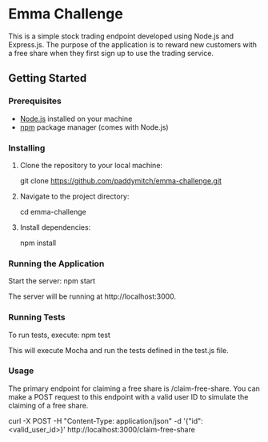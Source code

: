 # Emma Challenge

This is a simple stock trading endpoint developed using Node.js and Express.js. The purpose of the application is to reward new customers with a free share when they first sign up to use the trading service.

## Getting Started

### Prerequisites

- [Node.js](https://nodejs.org/) installed on your machine
- [npm](https://www.npmjs.com/) package manager (comes with Node.js)

### Installing

1. Clone the repository to your local machine:

   git clone https://github.com/paddymitch/emma-challenge.git

2. Navigate to the project directory:

   cd emma-challenge

3. Install dependencies:

   npm install
  
### Running the Application
Start the server: npm start

The server will be running at http://localhost:3000.

### Running Tests
To run tests, execute: npm test

This will execute Mocha and run the tests defined in the test.js file.

### Usage
The primary endpoint for claiming a free share is /claim-free-share. You can make a POST request to this endpoint with a valid user ID to simulate the claiming of a free share.

curl -X POST -H "Content-Type: application/json" -d '{"id": <valid_user_id>}' http://localhost:3000/claim-free-share


